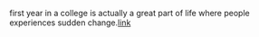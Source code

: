 first year in a college is actually a great part of life where people experiences sudden change.[link](https://www.collegeconfidential.com/first-year/)